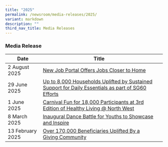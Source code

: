 ```yaml
---
title: "2025"
permalink: /newsroom/media-releases/2025/
variant: markdown
description: ""
third_nav_title: Media Releases
---
```

### Media Release

| Date | Title |  |
| -------- | -------- | -------- |
| 2 August 2025 |[New Job Portal Offers Jobs Closer to Home](/files/Media%20Advisory/Media_Advisory___SkillsFuture_Festival_at_North_West.pdf)
| 29 June 2025 | [Up to 8,000 Households Uplifted by Sustained Support for Daily Essentials as part of SG60 Efforts](/files/Media%20Advisory/For_Immediate_Release__Media_Release__Project_Sama_Sama_at_North_West_Limbang.pdf)
| 1 June 2025 | [Carnival Fun for 18,000 Participants at 3rd Edition of Healthy Living @ North West](/files/Media%20Advisory/Media_Release_Healthy_Living_Festival_North_West_Issued_to_Media__1_.pdf)
| 8 March 2025 | [Inaugural Dance Battle for Youths to Showcase and Inspire](/files/Media%20Advisory/Media_Advisory___Street_Dance_at_North_West.pdf)
| 13 February 2025 | [Over 170,000 Beneficiaries Uplifted By a Giving Community ](/files/Media%20Advisory/Media_Advisory___Club_100___North_West_Appreciation_Dinner___13_Feb.pdf)